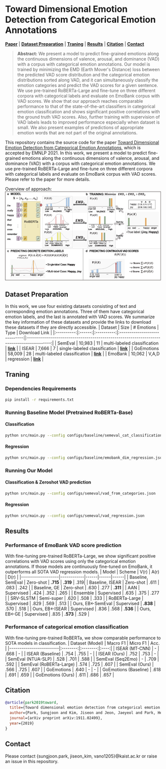 # Toward Dimensional Emotion Detection from Categorical Emotion Annotations
[**Paper**](https://arxiv.org/abs/1911.02499) |
[**Dataset Preparation**](#Dataset-Preparation) | [**Traning**](#Traning) | [**Results**](#Results) |
[**Citation**](#Citation) | [**Contact**](#Contact)

> **Abstract:** We present a model to predict fine-grained emotions along the continuous dimensions of valence, arousal, and dominance (VAD) with a corpus with categorical emotion annotations. Our model is trained by minimizing the EMD (Earth Mover's Distance) loss between the predicted VAD score distribution and the categorical emotion distributions sorted along VAD, and it can simultaneously classify the emotion categories and predict the VAD scores for a given sentence. We use pre-trained RoBERTa-Large and fine-tune on three different corpora with categorical labels and evaluate on EmoBank corpus with VAD scores. We show that our approach reaches comparable performance to that of the state-of-the-art classifiers in categorical emotion classification and shows significant positive correlations with the ground truth VAD scores. Also, further training with supervision of VAD labels leads to improved performance especially when dataset is small. We also present examples of predictions of appropriate emotion words that are not part of the original annotations.

This repository contains the source code for the paper [Toward Dimensional Emotion Detection from Categorical Emotion Annotations](https://arxiv.org/abs/1911.02499),
which is accepted by EMNLP 2021.
In this work, we present a model to predict fine-grained emotions along the continuous dimensions of valence, arousal, and dominance (VAD) with a corpus with categorical emotion annotations. We use pre-trained RoBERTa-Large and fine-tune on three different corpora with categorical labels and evaluate on EmoBank corpus with VAD scores.
Please refer to the paper for more details.

Overview of approach:
![Overview of approach](figures/overview.png "Overview of approach")


## Dataset Preparation
In this work, we use four existing datasets consisting of text and corresponding emotion annotations. Three of them have categorical emotion labels, and the last is annotated with VAD scores. We summarize the key information of these datasets and provide the links to download these datasets if they are directly accessible.
|   Dataset  |  Size  | # Emotions |              Type             |                                        Download Link                                       |
|:----------:|:------:|:----------:|:-----------------------------:|:------------------------------------------------------------------------------------------:|
|   SemEval  | 10,983 |     11     |  multi-labeled classification | [**link**](https://competitions.codalab.org/competitions/17751#learn_the_details-datasets) |
|    ISEAR   |  7,666 |      7     | single-labeled classification |     [**link**](http://www.affective-sciences.org/index.php/download_file/view/395/296/)    |
| GoEmotions | 58,009 |     28     |  multi-labeled classification |    [**link**](https://github.com/google-research/google-research/tree/master/goemotions)   |
|   EmoBank  | 10,062 |    V,A,D   |           regression          |             [**link**](https://github.com/JULIELab/EmoBank/tree/master/corpus)             |


## Traning
### Dependencies Requirements
```bash
pip install -r requirements.txt
```
### Running Baseline Model (Pretrained RoBERTa-Base)

#### Classification
```bash
python src/main.py --config configs/baseline/semeval_cat_classification.json
```

#### Regression
```bash
python src/main.py --config configs/baseline/emobank_dim_regression.json
```

### Running Our Model

#### Classification & Zeroshot VAD prediction
```bash
python src/main.py --config configs/semeval/vad_from_categories.json
```

#### Regression
```bash
python src/main.py --config configs/semeval/vad_regression.json
```
## Results
### Performance of EmoBank VAD score prediction
With fine-tuning pre-trained RoBERTa-Large, we show significant positive correlations with VAD scores using only the categorical emotion annotations. If those models are continuously fine-tuned on EmoBank, it outperforms all SOTA VAD regression models.
| Model             | Scheme     | V(r) | A(r) | D(r) |
|-------------------|------------|------|------|------|
| Baseline, SemEval | Zero-shot  | **.715** | **.319** | .319|
| Baseline, ISEAR   | Zero-shot  | .611 | .083 | .242 |
| Baseline, GE      | Zero-shot  | .630 | .277 | **.311** |
| AAN               | Supervised | .424 | .352 | .265 |
| Ensemble          | Supervised | .635 | .375 | .277 |
| SRV-SLSTM         | Semi-super | .620 | .508 | .333 |
| RoBERTa-Large     | Supervised | .829 | .569 | .513 |
| Ours, EB←SemEval  | Supervised | **.838** | .570 | .518 |
| Ours, EB←ISEAR    | Supervised | .836 | .568 | **.536** |
| Ours, EB←GE       | Supervised | .835 | **.573** | .529 |


### Performance of categorical emotion classification
With fine-tuning pre-trained RoBERTa, we show comparable performance to SOTA models in classification.
| Dataset (Model)         | Macro F1 | Micro F1 | Acc. |
|-------------------------|:--------:|:--------:|:----:|
| ISEAR (MT-CNN)          |        - |     .668 |    - |
| ISEAR (Baseline)        |     .754 |     .755 |    - |
| ISEAR (Ours)            |     .752 |     .753 |    - |
| SemEval (NTUA-SLP)      |     .528 |     .701 | .588 |
| SemEval (Seq2Emo)       |        - |     .709 | .592 |
| SemEval (RoBERTa-Large) |     .574 |     .725 | .607 |
| SemEval (Ours)          |     .566 |     .725 | .607 |
| GoEmotions              |     .640 |        - |    - |
| GoEmotions (Baseline)   |     .618 |     .691 | .659 |
| GoEmotions (Ours)       |     .611 |     .686 | .657 |

## Citation
```bibtex
@article{park2019toward,
  title={Toward dimensional emotion detection from categorical emotion annotations},
  author={Park, Sungjoon and Kim, Jiseon and Jeon, Jaeyeol and Park, Heeyoung and Oh, Alice},
  journal={arXiv preprint arXiv:1911.02499},
  year={2019}
}
```

## Contact
Please contact {sungjoon.park, jiseon_kim, vano1205}@kaist.ac.kr or raise an issue in this repository.
